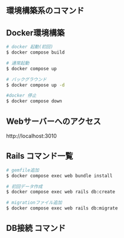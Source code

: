 ## 環境構築系のコマンド
## Docker環境構築
```sh
# docker 起動(初回)
$ docker compose build

# 通常起動
$ docker compose up

# バックグラウンド
$ docker compose up -d

#docker 停止
$ docker compose down
```

## Webサーバーへのアクセス
http://localhost:3010

## Rails コマンド一覧
```sh
# gemfile追加
$ docker compose exec web bundle install

# 初回データ作成
$ docker compose exec web rails db:create

# migrationファイル追加
$ docker compose exec web rails db:migrate
```

## DB接続 コマンド
```sh

```
